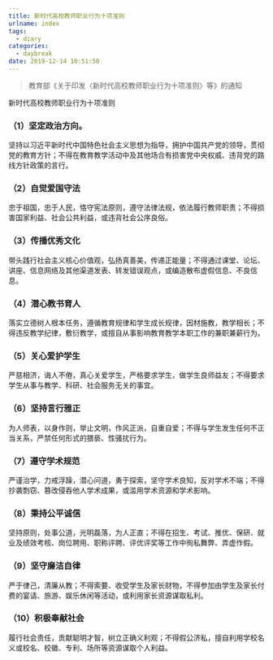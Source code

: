 ```yaml
---
title: 新时代高校教师职业行为十项准则
urlname: index
tags:
  - diary
categories:
  - daybreak
date: 2019-12-14 10:51:50
---
```

<!-- Hexo daybreak git vb.net 健康 博客设置 网络日志 软件列表 魔法书签 -->
<!--![图]() -->
<!--[]() -->

> 教育部《关于印发〈新时代高校教师职业行为十项准则〉等》的通知

<!-- more -->

新时代高校教师职业行为十项准则

### （1）坚定政治方向。

坚持以习近平新时代中国特色社会主义思想为指导，拥护中国共产党的领导，贯彻党的教育方针；不得在教育教学活动中及其他场合有损害党中央权威、违背党的路线方针政策的言行。

### （2）自觉爱国守法

忠于祖国，忠于人民，恪守宪法原则，遵守法律法规，依法履行教师职责；不得损害国家利益、社会公共利益，或违背社会公序良俗。

### （3）传播优秀文化

带头践行社会主义核心价值观，弘扬真善美，传递正能量；不得通过课堂、论坛、讲座、信息网络及其他渠道发表、转发错误观点，或编造散布虚假信息、不良信息。

### （4）潜心教书育人

落实立德树人根本任务，遵循教育规律和学生成长规律，因材施教，教学相长；不得违反教学纪律，敷衍教学，或擅自从事影响教育教学本职工作的兼职兼薪行为。

### （5）关心爱护学生

严慈相济，诲人不倦，真心关爱学生，严格要求学生，做学生良师益友；不得要求学生从事与教学、科研、社会服务无关的事宜。
### （6）坚持言行雅正

为人师表，以身作则，举止文明，作风正派，自重自爱；不得与学生发生任何不正当关系，严禁任何形式的猥亵、性骚扰行为。
### （7）遵守学术规范

严谨治学，力戒浮躁，潜心问道，勇于探索，坚守学术良知，反对学术不端；不得抄袭剽窃、篡改侵吞他人学术成果，或滥用学术资源和学术影响。

### （8）秉持公平诚信

坚持原则，处事公道，光明磊落，为人正直；不得在招生、考试、推优、保研、就业及绩效考核、岗位聘用、职称评聘、评优评奖等工作中徇私舞弊、弄虚作假。
### （9）坚守廉洁自律

严于律己，清廉从教；不得索要、收受学生及家长财物，不得参加由学生及家长付费的宴请、旅游、娱乐休闲等活动，或利用家长资源谋取私利。

### （10）积极奉献社会

履行社会责任，贡献聪明才智，树立正确义利观；不得假公济私，擅自利用学校名义或校名、校徽、专利、场所等资源谋取个人利益。
